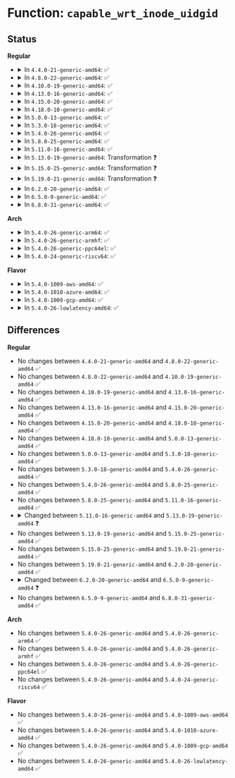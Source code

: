 # Function: <code>capable_wrt_inode_uidgid</code>

## Status
<b>Regular</b>
<ul>
<li>
<details>
<summary>In <code>4.4.0-21-generic-amd64</code>: ✅</summary>

```c
bool capable_wrt_inode_uidgid(const struct inode * inode, int cap)
```

```json
{
  "name": "capable_wrt_inode_uidgid",
  "collision_type": "Unique Global",
  "inline_type": "No",
  "funcs": [
    {
      "addr": 18446744071579411296,
      "name": "capable_wrt_inode_uidgid",
      "external": true,
      "loc": "kernel/capability.c:442",
      "file": "kernel/capability.c",
      "inline": "seen, unknown",
      "caller_inline": [],
      "caller_func": [
        "fs/namei.c:may_delete",
        "fs/attr.c:setattr_copy",
        "fs/attr.c:inode_change_ok",
        "fs/attr.c:inode_change_ok",
        "fs/attr.c:inode_change_ok"
      ]
    }
  ],
  "symbols": [
    {
      "addr": 18446744071579411296,
      "name": "capable_wrt_inode_uidgid",
      "section": ".text",
      "bind": "STB_GLOBAL",
      "size": 99
    }
  ]
}
```
</details>
</li>
<li>
<details>
<summary>In <code>4.8.0-22-generic-amd64</code>: ✅</summary>

```c
bool capable_wrt_inode_uidgid(const struct inode * inode, int cap)
```

```json
{
  "name": "capable_wrt_inode_uidgid",
  "collision_type": "Unique Global",
  "inline_type": "No",
  "funcs": [
    {
      "addr": 18446744071579423488,
      "name": "capable_wrt_inode_uidgid",
      "external": true,
      "loc": "kernel/capability.c:468",
      "file": "kernel/capability.c",
      "inline": "seen, unknown",
      "caller_inline": [],
      "caller_func": [
        "fs/namei.c:may_delete",
        "fs/inode.c:should_remove_suid",
        "fs/attr.c:setattr_copy",
        "fs/attr.c:inode_change_ok",
        "fs/attr.c:inode_change_ok",
        "fs/attr.c:inode_change_ok"
      ]
    }
  ],
  "symbols": [
    {
      "addr": 18446744071579423488,
      "name": "capable_wrt_inode_uidgid",
      "section": ".text",
      "bind": "STB_GLOBAL",
      "size": 104
    }
  ]
}
```
</details>
</li>
<li>
<details>
<summary>In <code>4.10.0-19-generic-amd64</code>: ✅</summary>

```c
bool capable_wrt_inode_uidgid(const struct inode * inode, int cap)
```

```json
{
  "name": "capable_wrt_inode_uidgid",
  "collision_type": "Unique Global",
  "inline_type": "No",
  "funcs": [
    {
      "addr": 18446744071579445040,
      "name": "capable_wrt_inode_uidgid",
      "external": true,
      "loc": "kernel/capability.c:482",
      "file": "kernel/capability.c",
      "inline": "seen, unknown",
      "caller_inline": [],
      "caller_func": [
        "fs/namei.c:may_delete",
        "fs/inode.c:should_remove_suid",
        "fs/attr.c:setattr_copy",
        "fs/attr.c:setattr_prepare",
        "fs/attr.c:setattr_prepare",
        "fs/attr.c:setattr_prepare",
        "fs/posix_acl.c:posix_acl_update_mode"
      ]
    }
  ],
  "symbols": [
    {
      "addr": 18446744071579445040,
      "name": "capable_wrt_inode_uidgid",
      "section": ".text",
      "bind": "STB_GLOBAL",
      "size": 77
    }
  ]
}
```
</details>
</li>
<li>
<details>
<summary>In <code>4.13.0-16-generic-amd64</code>: ✅</summary>

```c
bool capable_wrt_inode_uidgid(const struct inode * inode, int cap)
```

```json
{
  "name": "capable_wrt_inode_uidgid",
  "collision_type": "Unique Global",
  "inline_type": "No",
  "funcs": [
    {
      "addr": 18446744071579433072,
      "name": "capable_wrt_inode_uidgid",
      "external": true,
      "loc": "kernel/capability.c:482",
      "file": "kernel/capability.c",
      "inline": "seen, unknown",
      "caller_inline": [],
      "caller_func": [
        "fs/namei.c:may_delete",
        "fs/inode.c:should_remove_suid",
        "fs/attr.c:setattr_copy",
        "fs/attr.c:setattr_prepare",
        "fs/attr.c:setattr_prepare",
        "fs/attr.c:setattr_prepare",
        "fs/posix_acl.c:posix_acl_update_mode",
        "security/commoncap.c:cap_inode_removexattr",
        "security/commoncap.c:cap_convert_nscap",
        "security/commoncap.c:cap_convert_nscap"
      ]
    }
  ],
  "symbols": [
    {
      "addr": 18446744071579433072,
      "name": "capable_wrt_inode_uidgid",
      "section": ".text",
      "bind": "STB_GLOBAL",
      "size": 77
    }
  ]
}
```
</details>
</li>
<li>
<details>
<summary>In <code>4.15.0-20-generic-amd64</code>: ✅</summary>

```c
bool capable_wrt_inode_uidgid(const struct inode * inode, int cap)
```

```json
{
  "name": "capable_wrt_inode_uidgid",
  "collision_type": "Unique Global",
  "inline_type": "No",
  "funcs": [
    {
      "addr": 18446744071579461424,
      "name": "capable_wrt_inode_uidgid",
      "external": true,
      "loc": "kernel/capability.c:483",
      "file": "kernel/capability.c",
      "inline": "seen, unknown",
      "caller_inline": [],
      "caller_func": [
        "fs/namei.c:may_delete",
        "fs/inode.c:should_remove_suid",
        "fs/attr.c:setattr_copy",
        "fs/attr.c:setattr_prepare",
        "fs/attr.c:setattr_prepare",
        "fs/attr.c:setattr_prepare",
        "fs/posix_acl.c:posix_acl_update_mode",
        "security/commoncap.c:cap_inode_removexattr",
        "security/commoncap.c:cap_convert_nscap",
        "security/commoncap.c:cap_convert_nscap"
      ]
    }
  ],
  "symbols": [
    {
      "addr": 18446744071579461424,
      "name": "capable_wrt_inode_uidgid",
      "section": ".text",
      "bind": "STB_GLOBAL",
      "size": 77
    }
  ]
}
```
</details>
</li>
<li>
<details>
<summary>In <code>4.18.0-10-generic-amd64</code>: ✅</summary>

```c
bool capable_wrt_inode_uidgid(const struct inode * inode, int cap)
```

```json
{
  "name": "capable_wrt_inode_uidgid",
  "collision_type": "Unique Global",
  "inline_type": "No",
  "funcs": [
    {
      "addr": 18446744071579475008,
      "name": "capable_wrt_inode_uidgid",
      "external": true,
      "loc": "kernel/capability.c:483",
      "file": "kernel/capability.c",
      "inline": "seen, unknown",
      "caller_inline": [],
      "caller_func": [
        "fs/namei.c:may_delete",
        "fs/inode.c:inode_init_owner",
        "fs/attr.c:setattr_copy",
        "fs/attr.c:setattr_prepare",
        "fs/attr.c:setattr_prepare",
        "fs/attr.c:setattr_prepare",
        "fs/posix_acl.c:posix_acl_update_mode",
        "security/commoncap.c:cap_inode_removexattr",
        "security/commoncap.c:cap_convert_nscap",
        "security/commoncap.c:cap_convert_nscap"
      ]
    }
  ],
  "symbols": [
    {
      "addr": 18446744071579475008,
      "name": "capable_wrt_inode_uidgid",
      "section": ".text",
      "bind": "STB_GLOBAL",
      "size": 84
    }
  ]
}
```
</details>
</li>
<li>
<details>
<summary>In <code>5.0.0-13-generic-amd64</code>: ✅</summary>

```c
bool capable_wrt_inode_uidgid(const struct inode * inode, int cap)
```

```json
{
  "name": "capable_wrt_inode_uidgid",
  "collision_type": "Unique Global",
  "inline_type": "No",
  "funcs": [
    {
      "addr": 18446744071579508688,
      "name": "capable_wrt_inode_uidgid",
      "external": true,
      "loc": "kernel/capability.c:485",
      "file": "kernel/capability.c",
      "inline": "seen, unknown",
      "caller_inline": [],
      "caller_func": [
        "fs/namei.c:may_delete",
        "fs/inode.c:inode_init_owner",
        "fs/attr.c:setattr_copy",
        "fs/attr.c:setattr_prepare",
        "fs/attr.c:setattr_prepare",
        "fs/attr.c:setattr_prepare",
        "fs/posix_acl.c:posix_acl_update_mode",
        "security/commoncap.c:cap_inode_removexattr",
        "security/commoncap.c:cap_convert_nscap",
        "security/commoncap.c:cap_convert_nscap"
      ]
    }
  ],
  "symbols": [
    {
      "addr": 18446744071579508688,
      "name": "capable_wrt_inode_uidgid",
      "section": ".text",
      "bind": "STB_GLOBAL",
      "size": 73
    }
  ]
}
```
</details>
</li>
<li>
<details>
<summary>In <code>5.3.0-18-generic-amd64</code>: ✅</summary>

```c
bool capable_wrt_inode_uidgid(const struct inode * inode, int cap)
```

```json
{
  "name": "capable_wrt_inode_uidgid",
  "collision_type": "Unique Global",
  "inline_type": "No",
  "funcs": [
    {
      "addr": 18446744071579527680,
      "name": "capable_wrt_inode_uidgid",
      "external": true,
      "loc": "kernel/capability.c:502",
      "file": "kernel/capability.c",
      "inline": "seen, unknown",
      "caller_inline": [],
      "caller_func": [
        "fs/namei.c:may_delete",
        "fs/inode.c:inode_init_owner",
        "fs/attr.c:setattr_copy",
        "fs/attr.c:setattr_prepare",
        "fs/attr.c:setattr_prepare",
        "fs/attr.c:setattr_prepare",
        "fs/posix_acl.c:posix_acl_update_mode",
        "security/commoncap.c:cap_inode_removexattr",
        "security/commoncap.c:cap_convert_nscap",
        "security/commoncap.c:cap_convert_nscap"
      ]
    }
  ],
  "symbols": [
    {
      "addr": 18446744071579527680,
      "name": "capable_wrt_inode_uidgid",
      "section": ".text",
      "bind": "STB_GLOBAL",
      "size": 76
    }
  ]
}
```
</details>
</li>
<li>
<details>
<summary>In <code>5.4.0-26-generic-amd64</code>: ✅</summary>

```c
bool capable_wrt_inode_uidgid(const struct inode * inode, int cap)
```

```json
{
  "name": "capable_wrt_inode_uidgid",
  "collision_type": "Unique Global",
  "inline_type": "No",
  "funcs": [
    {
      "addr": 18446744071579553760,
      "name": "capable_wrt_inode_uidgid",
      "external": true,
      "loc": "kernel/capability.c:502",
      "file": "kernel/capability.c",
      "inline": "seen, unknown",
      "caller_inline": [],
      "caller_func": [
        "fs/namei.c:may_delete",
        "fs/inode.c:inode_init_owner",
        "fs/attr.c:setattr_copy",
        "fs/attr.c:setattr_prepare",
        "fs/attr.c:setattr_prepare",
        "fs/attr.c:setattr_prepare",
        "fs/posix_acl.c:posix_acl_update_mode",
        "security/commoncap.c:cap_inode_removexattr",
        "security/commoncap.c:cap_convert_nscap",
        "security/commoncap.c:cap_convert_nscap"
      ]
    }
  ],
  "symbols": [
    {
      "addr": 18446744071579553760,
      "name": "capable_wrt_inode_uidgid",
      "section": ".text",
      "bind": "STB_GLOBAL",
      "size": 76
    }
  ]
}
```
</details>
</li>
<li>
<details>
<summary>In <code>5.8.0-25-generic-amd64</code>: ✅</summary>

```c
bool capable_wrt_inode_uidgid(const struct inode * inode, int cap)
```

```json
{
  "name": "capable_wrt_inode_uidgid",
  "collision_type": "Unique Global",
  "inline_type": "No",
  "funcs": [
    {
      "addr": 18446744071579584592,
      "name": "capable_wrt_inode_uidgid",
      "external": true,
      "loc": "kernel/capability.c:502",
      "file": "kernel/capability.c",
      "inline": "seen, unknown",
      "caller_inline": [],
      "caller_func": [
        "fs/namei.c:may_delete",
        "fs/inode.c:inode_init_owner",
        "fs/attr.c:setattr_copy",
        "fs/attr.c:setattr_prepare",
        "fs/attr.c:setattr_prepare",
        "fs/attr.c:setattr_prepare",
        "fs/posix_acl.c:posix_acl_update_mode",
        "security/commoncap.c:cap_inode_removexattr",
        "security/commoncap.c:cap_convert_nscap",
        "security/commoncap.c:cap_convert_nscap"
      ]
    }
  ],
  "symbols": [
    {
      "addr": 18446744071579584592,
      "name": "capable_wrt_inode_uidgid",
      "section": ".text",
      "bind": "STB_GLOBAL",
      "size": 97
    }
  ]
}
```
</details>
</li>
<li>
<details>
<summary>In <code>5.11.0-16-generic-amd64</code>: ✅</summary>

```c
bool capable_wrt_inode_uidgid(const struct inode * inode, int cap)
```

```json
{
  "name": "capable_wrt_inode_uidgid",
  "collision_type": "Unique Global",
  "inline_type": "No",
  "funcs": [
    {
      "addr": 18446744071579564624,
      "name": "capable_wrt_inode_uidgid",
      "external": true,
      "loc": "kernel/capability.c:502",
      "file": "kernel/capability.c",
      "inline": "seen, unknown",
      "caller_inline": [],
      "caller_func": [
        "fs/namei.c:may_delete",
        "fs/inode.c:inode_init_owner",
        "fs/attr.c:setattr_copy",
        "fs/attr.c:setattr_prepare",
        "fs/attr.c:setattr_prepare",
        "fs/attr.c:setattr_prepare",
        "fs/posix_acl.c:posix_acl_update_mode",
        "security/commoncap.c:cap_inode_removexattr",
        "security/commoncap.c:cap_convert_nscap",
        "security/commoncap.c:cap_convert_nscap"
      ]
    }
  ],
  "symbols": [
    {
      "addr": 18446744071579564624,
      "name": "capable_wrt_inode_uidgid",
      "section": ".text",
      "bind": "STB_GLOBAL",
      "size": 97
    }
  ]
}
```
</details>
</li>
<li>
<details>
<summary>In <code>5.13.0-19-generic-amd64</code>: Transformation ❓</summary>

```c
bool capable_wrt_inode_uidgid(struct user_namespace * mnt_userns, const struct inode * inode, int cap)
```

```json
{
  "name": "capable_wrt_inode_uidgid",
  "collision_type": "Unique Global",
  "inline_type": "No",
  "funcs": [
    {
      "addr": 0,
      "name": "capable_wrt_inode_uidgid",
      "external": true,
      "loc": "kernel/capability.c:504",
      "file": "kernel/capability.c",
      "inline": "seen, unknown",
      "caller_inline": [],
      "caller_func": [
        "fs/inode.c:inode_init_owner",
        "fs/attr.c:setattr_copy",
        "fs/attr.c:setattr_prepare",
        "fs/attr.c:setattr_prepare",
        "fs/attr.c:setattr_prepare",
        "fs/posix_acl.c:posix_acl_update_mode",
        "fs/fuse/acl.c:fuse_set_acl",
        "security/commoncap.c:cap_inode_removexattr",
        "security/commoncap.c:cap_convert_nscap",
        "security/commoncap.c:cap_convert_nscap"
      ]
    }
  ],
  "symbols": [
    {
      "addr": 18446744071591221980,
      "name": "capable_wrt_inode_uidgid.cold",
      "section": ".text",
      "bind": "STB_LOCAL",
      "size": 16
    },
    {
      "addr": 18446744071579570720,
      "name": "capable_wrt_inode_uidgid",
      "section": ".text",
      "bind": "STB_GLOBAL",
      "size": 104
    }
  ]
}
```
</details>
</li>
<li>
<details>
<summary>In <code>5.15.0-25-generic-amd64</code>: Transformation ❓</summary>

```c
bool capable_wrt_inode_uidgid(struct user_namespace * mnt_userns, const struct inode * inode, int cap)
```

```json
{
  "name": "capable_wrt_inode_uidgid",
  "collision_type": "Unique Global",
  "inline_type": "No",
  "funcs": [
    {
      "addr": 0,
      "name": "capable_wrt_inode_uidgid",
      "external": true,
      "loc": "kernel/capability.c:504",
      "file": "kernel/capability.c",
      "inline": "seen, unknown",
      "caller_inline": [],
      "caller_func": [
        "fs/inode.c:inode_init_owner",
        "fs/attr.c:setattr_copy",
        "fs/attr.c:setattr_prepare",
        "fs/attr.c:setattr_prepare",
        "fs/attr.c:setattr_prepare",
        "fs/posix_acl.c:posix_acl_update_mode",
        "fs/fuse/acl.c:fuse_set_acl",
        "security/commoncap.c:cap_inode_removexattr",
        "security/commoncap.c:cap_convert_nscap",
        "security/commoncap.c:cap_convert_nscap"
      ]
    }
  ],
  "symbols": [
    {
      "addr": 18446744071592101315,
      "name": "capable_wrt_inode_uidgid.cold",
      "section": ".text",
      "bind": "STB_LOCAL",
      "size": 16
    },
    {
      "addr": 18446744071579644640,
      "name": "capable_wrt_inode_uidgid",
      "section": ".text",
      "bind": "STB_GLOBAL",
      "size": 104
    }
  ]
}
```
</details>
</li>
<li>
<details>
<summary>In <code>5.19.0-21-generic-amd64</code>: Transformation ❓</summary>

```c
bool capable_wrt_inode_uidgid(struct user_namespace * mnt_userns, const struct inode * inode, int cap)
```

```json
{
  "name": "capable_wrt_inode_uidgid",
  "collision_type": "Unique Global",
  "inline_type": "No",
  "funcs": [
    {
      "addr": 0,
      "name": "capable_wrt_inode_uidgid",
      "external": true,
      "loc": "kernel/capability.c:505",
      "file": "kernel/capability.c",
      "inline": "seen, unknown",
      "caller_inline": [],
      "caller_func": [
        "fs/namei.c:__check_sticky",
        "fs/inode.c:inode_init_owner",
        "fs/attr.c:setattr_copy",
        "fs/attr.c:setattr_prepare",
        "fs/attr.c:setattr_prepare",
        "fs/attr.c:setattr_prepare",
        "fs/posix_acl.c:posix_acl_update_mode",
        "fs/fuse/acl.c:fuse_set_acl",
        "security/commoncap.c:cap_inode_removexattr",
        "security/commoncap.c:cap_convert_nscap",
        "security/commoncap.c:cap_convert_nscap"
      ]
    }
  ],
  "symbols": [
    {
      "addr": 18446744071593868870,
      "name": "capable_wrt_inode_uidgid.cold",
      "section": ".text",
      "bind": "STB_LOCAL",
      "size": 16
    },
    {
      "addr": 18446744071579740192,
      "name": "capable_wrt_inode_uidgid",
      "section": ".text",
      "bind": "STB_GLOBAL",
      "size": 115
    }
  ]
}
```
</details>
</li>
<li>
<details>
<summary>In <code>6.2.0-20-generic-amd64</code>: ✅</summary>

```c
bool capable_wrt_inode_uidgid(struct user_namespace * mnt_userns, const struct inode * inode, int cap)
```

```json
{
  "name": "capable_wrt_inode_uidgid",
  "collision_type": "Unique Global",
  "inline_type": "No",
  "funcs": [
    {
      "addr": 18446744071579871472,
      "name": "capable_wrt_inode_uidgid",
      "external": true,
      "loc": "kernel/capability.c:505",
      "file": "kernel/capability.c",
      "inline": "seen, unknown",
      "caller_inline": [],
      "caller_func": [
        "fs/namei.c:__check_sticky",
        "fs/inode.c:mode_strip_sgid",
        "fs/attr.c:setattr_prepare",
        "fs/attr.c:setattr_prepare",
        "fs/attr.c:setattr_prepare",
        "fs/posix_acl.c:posix_acl_update_mode",
        "fs/fuse/acl.c:fuse_set_acl",
        "security/commoncap.c:cap_inode_removexattr",
        "security/commoncap.c:cap_convert_nscap"
      ]
    }
  ],
  "symbols": [
    {
      "addr": 18446744071579871472,
      "name": "capable_wrt_inode_uidgid",
      "section": ".text",
      "bind": "STB_GLOBAL",
      "size": 127
    }
  ]
}
```
</details>
</li>
<li>
<details>
<summary>In <code>6.5.0-9-generic-amd64</code>: ✅</summary>

```c
bool capable_wrt_inode_uidgid(struct mnt_idmap * idmap, const struct inode * inode, int cap)
```

```json
{
  "name": "capable_wrt_inode_uidgid",
  "collision_type": "Unique Global",
  "inline_type": "No",
  "funcs": [
    {
      "addr": 18446744071579920688,
      "name": "capable_wrt_inode_uidgid",
      "external": true,
      "loc": "kernel/capability.c:493",
      "file": "kernel/capability.c",
      "inline": "seen, unknown",
      "caller_inline": [],
      "caller_func": [
        "fs/namei.c:__check_sticky",
        "fs/inode.c:mode_strip_sgid",
        "fs/attr.c:setattr_prepare",
        "fs/attr.c:setattr_prepare",
        "fs/attr.c:setattr_prepare",
        "fs/posix_acl.c:posix_acl_update_mode",
        "fs/fuse/acl.c:fuse_set_acl",
        "security/commoncap.c:cap_inode_removexattr",
        "security/commoncap.c:cap_convert_nscap",
        "security/commoncap.c:cap_convert_nscap"
      ]
    }
  ],
  "symbols": [
    {
      "addr": 18446744071579920688,
      "name": "capable_wrt_inode_uidgid",
      "section": ".text",
      "bind": "STB_GLOBAL",
      "size": 127
    }
  ]
}
```
</details>
</li>
<li>
<details>
<summary>In <code>6.8.0-31-generic-amd64</code>: ✅</summary>

```c
bool capable_wrt_inode_uidgid(struct mnt_idmap * idmap, const struct inode * inode, int cap)
```

```json
{
  "name": "capable_wrt_inode_uidgid",
  "collision_type": "Unique Global",
  "inline_type": "No",
  "funcs": [
    {
      "addr": 18446744071579959936,
      "name": "capable_wrt_inode_uidgid",
      "external": true,
      "loc": "kernel/capability.c:493",
      "file": "kernel/capability.c",
      "inline": "seen, unknown",
      "caller_inline": [],
      "caller_func": [
        "fs/namei.c:__check_sticky",
        "fs/inode.c:mode_strip_sgid",
        "fs/attr.c:setattr_prepare",
        "fs/attr.c:setattr_prepare",
        "fs/attr.c:setattr_prepare",
        "fs/posix_acl.c:posix_acl_update_mode",
        "fs/fuse/acl.c:fuse_set_acl",
        "security/commoncap.c:cap_inode_removexattr",
        "security/commoncap.c:cap_convert_nscap",
        "security/commoncap.c:cap_convert_nscap"
      ]
    }
  ],
  "symbols": [
    {
      "addr": 18446744071579959936,
      "name": "capable_wrt_inode_uidgid",
      "section": ".text",
      "bind": "STB_GLOBAL",
      "size": 127
    }
  ]
}
```
</details>
</li>
</ul>
<b>Arch</b>
<ul>
<li>
<details>
<summary>In <code>5.4.0-26-generic-arm64</code>: ✅</summary>

```c
bool capable_wrt_inode_uidgid(const struct inode * inode, int cap)
```

```json
{
  "name": "capable_wrt_inode_uidgid",
  "collision_type": "Unique Global",
  "inline_type": "No",
  "funcs": [
    {
      "addr": 18446603336490706976,
      "name": "capable_wrt_inode_uidgid",
      "external": true,
      "loc": "kernel/capability.c:502",
      "file": "kernel/capability.c",
      "inline": "seen, unknown",
      "caller_inline": [],
      "caller_func": [
        "fs/namei.c:may_delete",
        "fs/inode.c:inode_init_owner",
        "fs/attr.c:setattr_prepare",
        "fs/attr.c:setattr_prepare",
        "fs/attr.c:setattr_prepare",
        "fs/posix_acl.c:posix_acl_update_mode",
        "security/commoncap.c:cap_inode_removexattr",
        "security/commoncap.c:cap_convert_nscap",
        "security/commoncap.c:cap_convert_nscap"
      ]
    }
  ],
  "symbols": [
    {
      "addr": 18446603336490706976,
      "name": "capable_wrt_inode_uidgid",
      "section": ".text",
      "bind": "STB_GLOBAL",
      "size": 104
    }
  ]
}
```
</details>
</li>
<li>
<details>
<summary>In <code>5.4.0-26-generic-armhf</code>: ✅</summary>

```c
bool capable_wrt_inode_uidgid(const struct inode * inode, int cap)
```

```json
{
  "name": "capable_wrt_inode_uidgid",
  "collision_type": "Unique Global",
  "inline_type": "No",
  "funcs": [
    {
      "addr": 3224769820,
      "name": "capable_wrt_inode_uidgid",
      "external": true,
      "loc": "kernel/capability.c:502",
      "file": "kernel/capability.c",
      "inline": "seen, unknown",
      "caller_inline": [],
      "caller_func": [
        "fs/inode.c:inode_init_owner",
        "fs/attr.c:setattr_copy",
        "fs/attr.c:setattr_prepare",
        "fs/attr.c:setattr_prepare",
        "fs/attr.c:setattr_prepare",
        "fs/posix_acl.c:posix_acl_update_mode",
        "security/commoncap.c:cap_inode_removexattr",
        "security/commoncap.c:cap_convert_nscap",
        "security/commoncap.c:cap_convert_nscap"
      ]
    }
  ],
  "symbols": [
    {
      "addr": 3224769820,
      "name": "capable_wrt_inode_uidgid",
      "section": ".text",
      "bind": "STB_GLOBAL",
      "size": 84
    }
  ]
}
```
</details>
</li>
<li>
<details>
<summary>In <code>5.4.0-26-generic-ppc64el</code>: ✅</summary>

```c
bool capable_wrt_inode_uidgid(const struct inode * inode, int cap)
```

```json
{
  "name": "capable_wrt_inode_uidgid",
  "collision_type": "Unique Global",
  "inline_type": "No",
  "funcs": [
    {
      "addr": 13835058055283530752,
      "name": "capable_wrt_inode_uidgid",
      "external": true,
      "loc": "kernel/capability.c:502",
      "file": "kernel/capability.c",
      "inline": "seen, unknown",
      "caller_inline": [],
      "caller_func": [
        "fs/namei.c:may_delete",
        "fs/inode.c:inode_init_owner",
        "fs/attr.c:setattr_copy",
        "fs/attr.c:setattr_prepare",
        "fs/attr.c:setattr_prepare",
        "fs/attr.c:setattr_prepare",
        "fs/posix_acl.c:posix_acl_update_mode",
        "security/commoncap.c:cap_inode_removexattr",
        "security/commoncap.c:cap_convert_nscap",
        "security/commoncap.c:cap_convert_nscap"
      ]
    }
  ],
  "symbols": [
    {
      "addr": 13835058055283530752,
      "name": "capable_wrt_inode_uidgid",
      "section": ".text",
      "bind": "STB_GLOBAL",
      "size": 128
    }
  ]
}
```
</details>
</li>
<li>
<details>
<summary>In <code>5.4.0-24-generic-riscv64</code>: ✅</summary>

```c
bool capable_wrt_inode_uidgid(const struct inode * inode, int cap)
```

```json
{
  "name": "capable_wrt_inode_uidgid",
  "collision_type": "Unique Global",
  "inline_type": "No",
  "funcs": [
    {
      "addr": 18446743936271431058,
      "name": "capable_wrt_inode_uidgid",
      "external": true,
      "loc": "kernel/capability.c:502",
      "file": "kernel/capability.c",
      "inline": "seen, unknown",
      "caller_inline": [],
      "caller_func": [
        "fs/namei.c:may_delete",
        "fs/inode.c:inode_init_owner",
        "fs/attr.c:setattr_copy",
        "fs/attr.c:setattr_prepare",
        "fs/attr.c:setattr_prepare",
        "fs/attr.c:setattr_prepare",
        "fs/posix_acl.c:posix_acl_update_mode",
        "security/commoncap.c:cap_inode_removexattr",
        "security/commoncap.c:cap_convert_nscap",
        "security/commoncap.c:cap_convert_nscap"
      ]
    }
  ],
  "symbols": [
    {
      "addr": 18446743936271431058,
      "name": "capable_wrt_inode_uidgid",
      "section": ".text",
      "bind": "STB_GLOBAL",
      "size": 84
    }
  ]
}
```
</details>
</li>
</ul>
<b>Flavor</b>
<ul>
<li>
<details>
<summary>In <code>5.4.0-1009-aws-amd64</code>: ✅</summary>

```c
bool capable_wrt_inode_uidgid(const struct inode * inode, int cap)
```

```json
{
  "name": "capable_wrt_inode_uidgid",
  "collision_type": "Unique Global",
  "inline_type": "No",
  "funcs": [
    {
      "addr": 18446744071579530064,
      "name": "capable_wrt_inode_uidgid",
      "external": true,
      "loc": "kernel/capability.c:502",
      "file": "kernel/capability.c",
      "inline": "seen, unknown",
      "caller_inline": [],
      "caller_func": [
        "fs/namei.c:may_delete",
        "fs/inode.c:inode_init_owner",
        "fs/attr.c:setattr_copy",
        "fs/attr.c:setattr_prepare",
        "fs/attr.c:setattr_prepare",
        "fs/attr.c:setattr_prepare",
        "fs/posix_acl.c:posix_acl_update_mode",
        "security/commoncap.c:cap_inode_removexattr",
        "security/commoncap.c:cap_convert_nscap",
        "security/commoncap.c:cap_convert_nscap"
      ]
    }
  ],
  "symbols": [
    {
      "addr": 18446744071579530064,
      "name": "capable_wrt_inode_uidgid",
      "section": ".text",
      "bind": "STB_GLOBAL",
      "size": 76
    }
  ]
}
```
</details>
</li>
<li>
<details>
<summary>In <code>5.4.0-1010-azure-amd64</code>: ✅</summary>

```c
bool capable_wrt_inode_uidgid(const struct inode * inode, int cap)
```

```json
{
  "name": "capable_wrt_inode_uidgid",
  "collision_type": "Unique Global",
  "inline_type": "No",
  "funcs": [
    {
      "addr": 18446744071579458864,
      "name": "capable_wrt_inode_uidgid",
      "external": true,
      "loc": "kernel/capability.c:502",
      "file": "kernel/capability.c",
      "inline": "seen, unknown",
      "caller_inline": [],
      "caller_func": [
        "fs/namei.c:may_delete",
        "fs/inode.c:inode_init_owner",
        "fs/attr.c:setattr_copy",
        "fs/attr.c:setattr_prepare",
        "fs/attr.c:setattr_prepare",
        "fs/attr.c:setattr_prepare",
        "fs/posix_acl.c:posix_acl_update_mode",
        "security/commoncap.c:cap_inode_removexattr",
        "security/commoncap.c:cap_convert_nscap",
        "security/commoncap.c:cap_convert_nscap"
      ]
    }
  ],
  "symbols": [
    {
      "addr": 18446744071579458864,
      "name": "capable_wrt_inode_uidgid",
      "section": ".text",
      "bind": "STB_GLOBAL",
      "size": 76
    }
  ]
}
```
</details>
</li>
<li>
<details>
<summary>In <code>5.4.0-1009-gcp-amd64</code>: ✅</summary>

```c
bool capable_wrt_inode_uidgid(const struct inode * inode, int cap)
```

```json
{
  "name": "capable_wrt_inode_uidgid",
  "collision_type": "Unique Global",
  "inline_type": "No",
  "funcs": [
    {
      "addr": 18446744071579527344,
      "name": "capable_wrt_inode_uidgid",
      "external": true,
      "loc": "kernel/capability.c:502",
      "file": "kernel/capability.c",
      "inline": "seen, unknown",
      "caller_inline": [],
      "caller_func": [
        "fs/namei.c:may_delete",
        "fs/inode.c:inode_init_owner",
        "fs/attr.c:setattr_copy",
        "fs/attr.c:setattr_prepare",
        "fs/attr.c:setattr_prepare",
        "fs/attr.c:setattr_prepare",
        "fs/posix_acl.c:posix_acl_update_mode",
        "security/commoncap.c:cap_inode_removexattr",
        "security/commoncap.c:cap_convert_nscap",
        "security/commoncap.c:cap_convert_nscap"
      ]
    }
  ],
  "symbols": [
    {
      "addr": 18446744071579527344,
      "name": "capable_wrt_inode_uidgid",
      "section": ".text",
      "bind": "STB_GLOBAL",
      "size": 76
    }
  ]
}
```
</details>
</li>
<li>
<details>
<summary>In <code>5.4.0-26-lowlatency-amd64</code>: ✅</summary>

```c
bool capable_wrt_inode_uidgid(const struct inode * inode, int cap)
```

```json
{
  "name": "capable_wrt_inode_uidgid",
  "collision_type": "Unique Global",
  "inline_type": "No",
  "funcs": [
    {
      "addr": 18446744071579560416,
      "name": "capable_wrt_inode_uidgid",
      "external": true,
      "loc": "kernel/capability.c:502",
      "file": "kernel/capability.c",
      "inline": "seen, unknown",
      "caller_inline": [],
      "caller_func": [
        "fs/namei.c:may_delete",
        "fs/inode.c:inode_init_owner",
        "fs/attr.c:setattr_copy",
        "fs/attr.c:setattr_prepare",
        "fs/attr.c:setattr_prepare",
        "fs/attr.c:setattr_prepare",
        "fs/posix_acl.c:posix_acl_update_mode",
        "security/commoncap.c:cap_inode_removexattr",
        "security/commoncap.c:cap_convert_nscap",
        "security/commoncap.c:cap_convert_nscap"
      ]
    }
  ],
  "symbols": [
    {
      "addr": 18446744071579560416,
      "name": "capable_wrt_inode_uidgid",
      "section": ".text",
      "bind": "STB_GLOBAL",
      "size": 76
    }
  ]
}
```
</details>
</li>
</ul>

## Differences
<b>Regular</b>
<ul>
<li>
No changes between <code>4.4.0-21-generic-amd64</code> and <code>4.8.0-22-generic-amd64</code> ✅
</li>
<li>
No changes between <code>4.8.0-22-generic-amd64</code> and <code>4.10.0-19-generic-amd64</code> ✅
</li>
<li>
No changes between <code>4.10.0-19-generic-amd64</code> and <code>4.13.0-16-generic-amd64</code> ✅
</li>
<li>
No changes between <code>4.13.0-16-generic-amd64</code> and <code>4.15.0-20-generic-amd64</code> ✅
</li>
<li>
No changes between <code>4.15.0-20-generic-amd64</code> and <code>4.18.0-10-generic-amd64</code> ✅
</li>
<li>
No changes between <code>4.18.0-10-generic-amd64</code> and <code>5.0.0-13-generic-amd64</code> ✅
</li>
<li>
No changes between <code>5.0.0-13-generic-amd64</code> and <code>5.3.0-18-generic-amd64</code> ✅
</li>
<li>
No changes between <code>5.3.0-18-generic-amd64</code> and <code>5.4.0-26-generic-amd64</code> ✅
</li>
<li>
No changes between <code>5.4.0-26-generic-amd64</code> and <code>5.8.0-25-generic-amd64</code> ✅
</li>
<li>
No changes between <code>5.8.0-25-generic-amd64</code> and <code>5.11.0-16-generic-amd64</code> ✅
</li>
<li>
<details>
<summary>Changed between <code>5.11.0-16-generic-amd64</code> and <code>5.13.0-19-generic-amd64</code> ❓</summary>
<ul>
<li>
<b>Param added. </b>
<code>struct user_namespace * mnt_userns</code>
</li>
<li>
<b>Param reordered. </b>
<code>inode, cap</code> ➡️ <code>mnt_userns, inode, cap</code>
</li>
</ul>
</details>
</li>
<li>
No changes between <code>5.13.0-19-generic-amd64</code> and <code>5.15.0-25-generic-amd64</code> ✅
</li>
<li>
No changes between <code>5.15.0-25-generic-amd64</code> and <code>5.19.0-21-generic-amd64</code> ✅
</li>
<li>
No changes between <code>5.19.0-21-generic-amd64</code> and <code>6.2.0-20-generic-amd64</code> ✅
</li>
<li>
<details>
<summary>Changed between <code>6.2.0-20-generic-amd64</code> and <code>6.5.0-9-generic-amd64</code> ❓</summary>
<ul>
<li>
<b>Param added. </b>
<code>struct mnt_idmap * idmap</code>
</li>
<li>
<b>Param removed. </b>
<code>struct user_namespace * mnt_userns</code>
</li>
</ul>
</details>
</li>
<li>
No changes between <code>6.5.0-9-generic-amd64</code> and <code>6.8.0-31-generic-amd64</code> ✅
</li>
</ul>
<b>Arch</b>
<ul>
<li>
No changes between <code>5.4.0-26-generic-amd64</code> and <code>5.4.0-26-generic-arm64</code> ✅
</li>
<li>
No changes between <code>5.4.0-26-generic-amd64</code> and <code>5.4.0-26-generic-armhf</code> ✅
</li>
<li>
No changes between <code>5.4.0-26-generic-amd64</code> and <code>5.4.0-26-generic-ppc64el</code> ✅
</li>
<li>
No changes between <code>5.4.0-26-generic-amd64</code> and <code>5.4.0-24-generic-riscv64</code> ✅
</li>
</ul>
<b>Flavor</b>
<ul>
<li>
No changes between <code>5.4.0-26-generic-amd64</code> and <code>5.4.0-1009-aws-amd64</code> ✅
</li>
<li>
No changes between <code>5.4.0-26-generic-amd64</code> and <code>5.4.0-1010-azure-amd64</code> ✅
</li>
<li>
No changes between <code>5.4.0-26-generic-amd64</code> and <code>5.4.0-1009-gcp-amd64</code> ✅
</li>
<li>
No changes between <code>5.4.0-26-generic-amd64</code> and <code>5.4.0-26-lowlatency-amd64</code> ✅
</li>
</ul>
